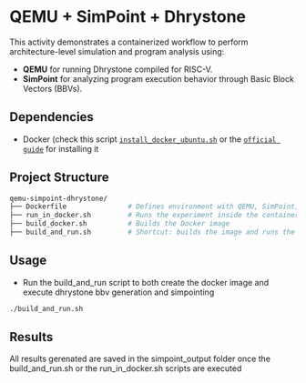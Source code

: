 # QEMU + SimPoint + Dhrystone

This activity demonstrates a containerized workflow to perform architecture-level simulation and program analysis using:

- **QEMU** for running Dhrystone compiled for RISC-V.
- **SimPoint** for analyzing program execution behavior through Basic Block Vectors (BBVs).

## Dependencies

- Docker (check this script [`install_docker_ubuntu.sh`](./others/install_docker_ubuntu.sh) or the [`official guide`](https://docs.docker.com/engine/install) for installing it

## Project Structure

```bash
qemu-simpoint-dhrystone/
├── Dockerfile               # Defines environment with QEMU, SimPoint, Dhrystone
├── run_in_docker.sh         # Runs the experiment inside the container
├── build_docker.sh          # Builds the Docker image
├── build_and_run.sh         # Shortcut: builds the image and runs the workflow
```

## Usage

 - Run the build_and_run script to both create the docker image and execute dhrystone bbv generation and simpointing
```bash
./build_and_run.sh
```

## Results

All results gerenated are saved in the simpoint_output folder once the build_and_run.sh or the run_in_docker.sh scripts are executed
